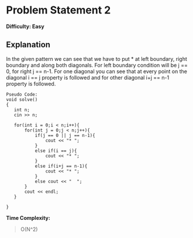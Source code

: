 # Problem Statement 2


**Difficulty: Easy**

## Explanation
 
In the given pattern we can see that we have to put * at left boundary, right boundary and along both diagonals.
For left boundary condition will be j == 0, for right j == n-1. 
For one diagonal you can see that at every point on the diagonal i == j property is followed and for other diagonal i+j == n-1 property is followed.

```
Pseudo Code:
void solve()
{
   int n;
   cin >> n;

   for(int i = 0;i < n;i++){
       for(int j = 0;j < n;j++){
           if(j == 0 || j == n-1){
               cout << "* ";
           }
           else if(i == j){
               cout << "* ";
           }
           else if(i+j == n-1){
               cout << "* ";
           }
           else cout << "  ";
       }
       cout << endl;
   } 

}
```
**Time Complexity:**

> O(N^2)
